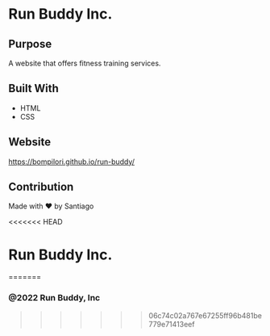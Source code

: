 # Run Buddy Inc.

## Purpose
A website that offers fitness training services.

## Built With
* HTML
* CSS

## Website
https://bompilori.github.io/run-buddy/

## Contribution
Made with ❤️ by Santiago

<<<<<<< HEAD
# Run Buddy Inc.
=======
### @2022 Run Buddy, Inc
>>>>>>> 06c74c02a767e67255ff96b481be779e71413eef
